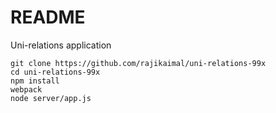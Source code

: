 # README #

Uni-relations application

```
git clone https://github.com/rajikaimal/uni-relations-99x
cd uni-relations-99x
npm install
webpack
node server/app.js
```
